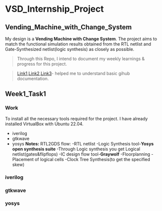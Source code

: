 # **VSD_Internship_Project**
## Vending_Machine_with_Change_System
My design is a **Vending Machine with Change System**. The project aims to match the functional simulation results obtained from the RTL netlist and Gate-Synthesized netlist(logic synthesis) as closely as possible.

>Through this Repo, I intend to document my weekly learnings & progress for this project.

>[Link1](https://docs.github.com/en/get-started/writing-on-github/getting-started-with-writing-and-formatting-on-github/basic-writing-and-formatting-syntax),[Link2](https://www.youtube.com/watch?v=Nj87GEXxhjc),[Link3](https://gist.github.com/citrusui/07978f14b11adada364ff901e27c7f61)- helped me to understand basic gihub documentation.

##  Week1_Task1

### Work
To install all the necessary tools required for the project. I have already installed VirtualBox with Ubuntu 22.04.
- iverilog
- gtkwave
- yosys
 **Notes:**
RTL2GDS flow:
-RTL netlist
-Logic Synthesis tool-**Yosys open synthesis suite**
-Through Logic synthesis you get Logical netlist(gates&flipflops)
-IC design flow tool-**Graywolf**
-Floorplanning
-Placement of logical cells
-Clock Tree Synthesis(to get the specified skew)

### iverilog

### gtkwave

### yosys
